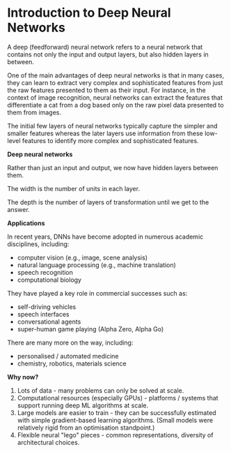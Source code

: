 # Introduction to Deep Neural Networks

A deep (feedforward) neural network refers to a neural network that contains not only the input and output layers, but also hidden layers in between.

One of the main advantages of deep neural networks is that in many cases, they can learn to extract very complex and sophisticated features from just the raw features presented to them as their input. For instance, in the context of image recognition, neural networks can extract the features that differentiate a cat from a dog based only on the raw pixel data presented to them from images.

The initial few layers of neural networks typically capture the simpler and smaller features whereas the later layers use information from these low-level features to identify more complex and sophisticated features.

**Deep neural networks**

Rather than just an input and output, we now have hidden layers between them.

The width is the number of units in each layer.

The depth is the number of layers of transformation until we get to the answer.

**Applications**

In recent years, DNNs have become adopted in numerous academic disciplines, including:

- computer vision (e.g., image, scene analysis)
- natural language processing (e.g., machine translation)
- speech recognition
- computational biology

They have played a key role in commercial successes such as:

- self-driving vehicles
- speech interfaces
- conversational agents
- super-human game playing (Alpha Zero, Alpha Go)

There are many more on the way, including:

- personalised / automated medicine
- chemistry, robotics, materials science

**Why now?**

1. Lots of data - many problems can only be solved at scale.
2. Computational resources (especially GPUs) - platforms / systems that support running deep ML algorithms at scale.
3. Large models are easier to train - they can be successfully estimated with simple gradient-based learning algorithms. (Small models were relatively rigid from an optimisation standpoint.)
4. Flexible neural "lego" pieces - common representations, diversity of architectural choices.
